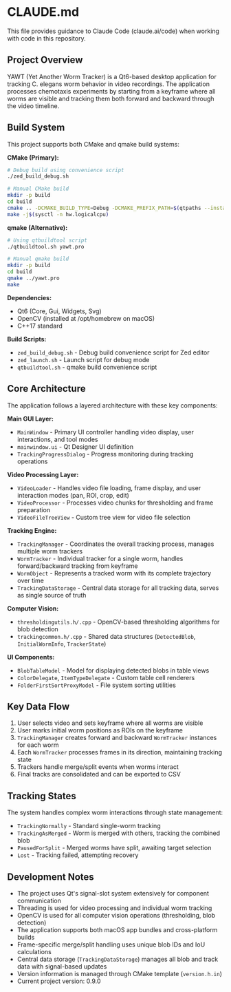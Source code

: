 # CLAUDE.md

This file provides guidance to Claude Code (claude.ai/code) when working with code in this repository.

## Project Overview

YAWT (Yet Another Worm Tracker) is a Qt6-based desktop application for tracking C. elegans worm behavior in video recordings. The application processes chemotaxis experiments by starting from a keyframe where all worms are visible and tracking them both forward and backward through the video timeline.

## Build System

This project supports both CMake and qmake build systems:

**CMake (Primary):**
```bash
# Debug build using convenience script
./zed_build_debug.sh

# Manual CMake build
mkdir -p build
cd build
cmake .. -DCMAKE_BUILD_TYPE=Debug -DCMAKE_PREFIX_PATH=$(qtpaths --install-prefix)
make -j$(sysctl -n hw.logicalcpu)
```

**qmake (Alternative):**
```bash
# Using qtbuildtool script
./qtbuildtool.sh yawt.pro

# Manual qmake build
mkdir -p build
cd build
qmake ../yawt.pro
make
```

**Dependencies:**
- Qt6 (Core, Gui, Widgets, Svg)
- OpenCV (installed at /opt/homebrew on macOS)
- C++17 standard

**Build Scripts:**
- `zed_build_debug.sh` - Debug build convenience script for Zed editor
- `zed_launch.sh` - Launch script for debug mode
- `qtbuildtool.sh` - qmake build convenience script

## Core Architecture

The application follows a layered architecture with these key components:

**Main GUI Layer:**
- `MainWindow` - Primary UI controller handling video display, user interactions, and tool modes
- `mainwindow.ui` - Qt Designer UI definition
- `TrackingProgressDialog` - Progress monitoring during tracking operations

**Video Processing Layer:**
- `VideoLoader` - Handles video file loading, frame display, and user interaction modes (pan, ROI, crop, edit)
- `VideoProcessor` - Processes video chunks for thresholding and frame preparation
- `VideoFileTreeView` - Custom tree view for video file selection

**Tracking Engine:**
- `TrackingManager` - Coordinates the overall tracking process, manages multiple worm trackers
- `WormTracker` - Individual tracker for a single worm, handles forward/backward tracking from keyframe
- `WormObject` - Represents a tracked worm with its complete trajectory over time
- `TrackingDataStorage` - Central data storage for all tracking data, serves as single source of truth

**Computer Vision:**
- `thresholdingutils.h/.cpp` - OpenCV-based thresholding algorithms for blob detection
- `trackingcommon.h/.cpp` - Shared data structures (`DetectedBlob`, `InitialWormInfo`, `TrackerState`)

**UI Components:**
- `BlobTableModel` - Model for displaying detected blobs in table views
- `ColorDelegate`, `ItemTypeDelegate` - Custom table cell renderers
- `FolderFirstSortProxyModel` - File system sorting utilities

## Key Data Flow

1. User selects video and sets keyframe where all worms are visible
2. User marks initial worm positions as ROIs on the keyframe
3. `TrackingManager` creates forward and backward `WormTracker` instances for each worm
4. Each `WormTracker` processes frames in its direction, maintaining tracking state
5. Trackers handle merge/split events when worms interact
6. Final tracks are consolidated and can be exported to CSV

## Tracking States

The system handles complex worm interactions through state management:
- `TrackingNormally` - Standard single-worm tracking
- `TrackingAsMerged` - Worm is merged with others, tracking the combined blob
- `PausedForSplit` - Merged worms have split, awaiting target selection
- `Lost` - Tracking failed, attempting recovery

## Development Notes

- The project uses Qt's signal-slot system extensively for component communication
- Threading is used for video processing and individual worm tracking
- OpenCV is used for all computer vision operations (thresholding, blob detection)
- The application supports both macOS app bundles and cross-platform builds
- Frame-specific merge/split handling uses unique blob IDs and IoU calculations
- Central data storage (`TrackingDataStorage`) manages all blob and track data with signal-based updates
- Version information is managed through CMake template (`version.h.in`)
- Current project version: 0.9.0